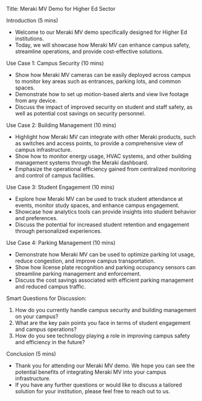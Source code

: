 Title: Meraki MV Demo for Higher Ed Sector

Introduction (5 mins)
- Welcome to our Meraki MV demo specifically designed for Higher Ed institutions.
- Today, we will showcase how Meraki MV can enhance campus safety, streamline operations, and provide cost-effective solutions.

Use Case 1: Campus Security (10 mins)
- Show how Meraki MV cameras can be easily deployed across campus to monitor key areas such as entrances, parking lots, and common spaces.
- Demonstrate how to set up motion-based alerts and view live footage from any device.
- Discuss the impact of improved security on student and staff safety, as well as potential cost savings on security personnel.

Use Case 2: Building Management (10 mins)
- Highlight how Meraki MV can integrate with other Meraki products, such as switches and access points, to provide a comprehensive view of campus infrastructure.
- Show how to monitor energy usage, HVAC systems, and other building management systems through the Meraki dashboard.
- Emphasize the operational efficiency gained from centralized monitoring and control of campus facilities.

Use Case 3: Student Engagement (10 mins)
- Explore how Meraki MV can be used to track student attendance at events, monitor study spaces, and enhance campus engagement.
- Showcase how analytics tools can provide insights into student behavior and preferences.
- Discuss the potential for increased student retention and engagement through personalized experiences.

Use Case 4: Parking Management (10 mins)
- Demonstrate how Meraki MV can be used to optimize parking lot usage, reduce congestion, and improve campus transportation.
- Show how license plate recognition and parking occupancy sensors can streamline parking management and enforcement.
- Discuss the cost savings associated with efficient parking management and reduced campus traffic.

Smart Questions for Discussion:
1. How do you currently handle campus security and building management on your campus?
2. What are the key pain points you face in terms of student engagement and campus operations?
3. How do you see technology playing a role in improving campus safety and efficiency in the future?

Conclusion (5 mins)
- Thank you for attending our Meraki MV demo. We hope you can see the potential benefits of integrating Meraki MV into your campus infrastructure.
- If you have any further questions or would like to discuss a tailored solution for your institution, please feel free to reach out to us.
